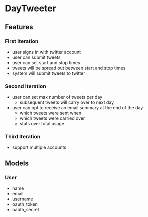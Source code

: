 # DayTweeter

## Features

### First Iteration

* user signs in with twitter account
* user can submit tweets
* user can set start and stop times
* tweets will be spread out between start and stop times
* system will submit tweets to twitter

### Second Iteration

* user can set max number of tweets per day
  * subsequent tweets will carry over to next day
* user can opt to receive an email summary at the end of the day
  * which tweets were sent when
  * which tweets were carried over
  * stats over total usage

### Third Iteration

* support multiple accounts

## Models

### User

* name
* email
* username
* oauth_token
* oauth_secret
